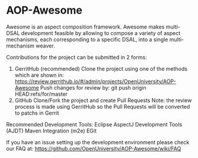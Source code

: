 AOP-Awesome
===========

Awesome is an aspect composition framework.
Awesome makes multi-DSAL development feasible by allowing to compose a variety of aspect mechanisms, each corresponding to a specific DSAL, into a single multi-mechanism weaver.

Contributions for the project can be submitted in 2 forms:
1. GerritHub (recommended)
    Clone the project using one of the methods which are shown in:
    https://review.gerrithub.io/#/admin/projects/OpenUniversity/AOP-Awesome
    Push changes for review by:
    git push origin HEAD:refs/for/master
2. GitHub
    Clone/Fork the project and create Pull Requests
    Note: the review process is made using GerritHub so the Pull Requests
    will be converted to patchs in Gerrit

Recommended Development Tools:
Eclipse
AspectJ Development Tools (AJDT)
Maven Integration (m2e)
EGit

If you have an issue setting up the development environment please check our FAQ at:
https://github.com/OpenUniversity/AOP-Awesome/wiki/FAQ

